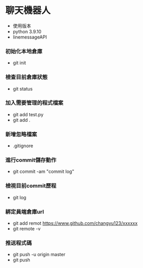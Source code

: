 # 聊天機器人
- 使用版本
- python 3.9.10
- linemessageAPI

### 初始化本地倉庫

-  git init

### 檢查目前倉庫狀態

- git status

### 加入需要管理的程式檔案
- git add test.py
- git add .

### 新增忽略檔案
- .gitignore

### 進行commit儲存動作

- git commit -am "commit log"


### 檢視目前commit歷程

- git log

### 綁定員端倉庫url

- git add remot https://www.github.com/changyu123/xxxxxx
- git remote -v

### 推送程式碼
- git push -u origin master
- git push
